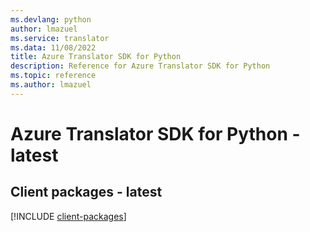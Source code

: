```yaml
---
ms.devlang: python
author: lmazuel
ms.service: translator
ms.data: 11/08/2022
title: Azure Translator SDK for Python
description: Reference for Azure Translator SDK for Python
ms.topic: reference
ms.author: lmazuel
---
```

# Azure Translator SDK for Python - latest

## Client packages - latest
[!INCLUDE [client-packages](translator-client-index.md)]